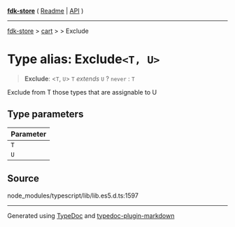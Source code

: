 [**fdk-store**](../../../README.md) ( [Readme](../../../README.md) \| [API](../../../API.md) )

---

[fdk-store](../../../API.md) > [cart](../../README.md) > [<internal>](../README.md) > Exclude

# Type alias: Exclude`<T, U>`

> **Exclude**: \<`T`, `U`\> `T` _extends_ `U` ? `never` : `T`

Exclude from T those types that are assignable to U

## Type parameters

| Parameter |
| :-------- |
| `T`       |
| `U`       |

## Source

node_modules/typescript/lib/lib.es5.d.ts:1597

---

Generated using [TypeDoc](https://typedoc.org/) and [typedoc-plugin-markdown](https://www.npmjs.com/package/typedoc-plugin-markdown)
